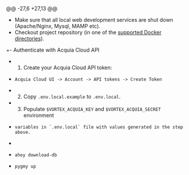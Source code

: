 @@ -27,6 +27,13 @@
 - Make sure that all local web development services are shut down (Apache/Nginx, Mysql, MAMP etc).
 - Checkout project repository (in one of the [supported Docker directories](https://docs.docker.com/desktop/settings-and-maintenance/settings/#virtual-file-shares)).
 
+- Authenticate with Acquia Cloud API
+  1. Create your Acquia Cloud API token:<br/>
+     Acquia Cloud UI -> Account -> API tokens -> Create Token
+  2. Copy `.env.local.example` to `.env.local`.
+  3. Populate `$VORTEX_ACQUIA_KEY` and `$VORTEX_ACQUIA_SECRET` environment
+     variables in `.env.local` file with values generated in the step above.
+
 - `ahoy download-db`
 
 - `pygmy up`
